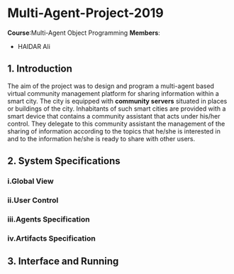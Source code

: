 # Multi-Agent-Project-2019
**Course**:Multi-Agent Object Programming
**Members**:
* HAIDAR Ali
## 1. Introduction

The aim of the project was to design and program a multi-agent based virtual community management platform for sharing information within a smart city. The city is equipped with **community servers** situated in places or buildings of the city.
Inhabitants of such smart cities are provided with a smart device that contains a community assistant that acts under his/her control. They delegate to this community assistant the management of the sharing of information according to the topics that he/she is interested in and to the information he/she is ready to share with other users.

## 2. System Specifications
### i.Global View
### ii.User Control
### iii.Agents Specification
### iv.Artifacts Specification


## 3. Interface and Running

